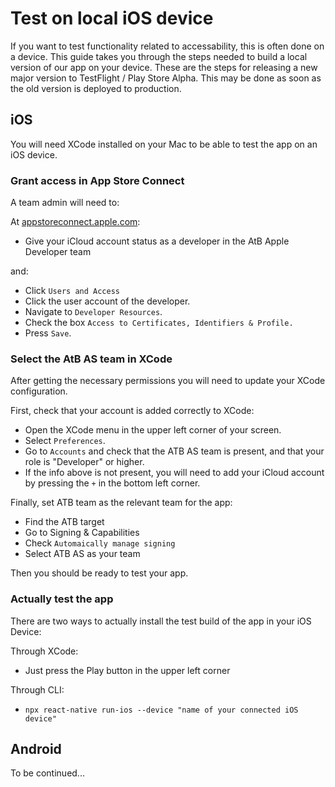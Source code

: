 # Test on local iOS device

If you want to test functionality related to accessability, this is often done on a device.
This guide takes you through the steps needed to build a local version of our app on your device.
These are the steps for releasing a new major version to TestFlight / Play Store Alpha. This may be done as soon as the old version is deployed to production.

## iOS

You will need XCode installed on your Mac to be able to test the app on an iOS device.

### Grant access in App Store Connect

A team admin will need to:

At [appstoreconnect.apple.com](https://appstoreconnect.apple.com/):
- Give your iCloud account status as a developer in the AtB Apple Developer team

and:

- Click `Users and Access`
- Click the user account of the developer.
- Navigate to `Developer Resources`.
- Check the box `Access to Certificates, Identifiers & Profile.`
- Press `Save`.

### Select the AtB AS team in XCode

After getting the necessary permissions you will need to update your XCode configuration.

First, check that your account is added correctly to XCode:
- Open the XCode menu in the upper left corner of your screen.
- Select `Preferences`.
- Go to `Accounts` and check that the ATB AS team is present, and that your role is "Developer" or higher.
- If the info above is not present, you will need to add your iCloud account by pressing the `+` in the bottom left corner.

Finally, set ATB team as the relevant team for the app:
- Find the ATB target
- Go to Signing & Capabilities
- Check `Automaically manage signing`
- Select ATB AS as your team

Then you should be ready to test your app.

### Actually test the app

There are two ways to actually install the test build of the app in your iOS Device:

Through XCode:
- Just press the Play button in the upper left corner

Through CLI:
- `npx react-native run-ios --device "name of your connected iOS device"`

## Android

To be continued...
